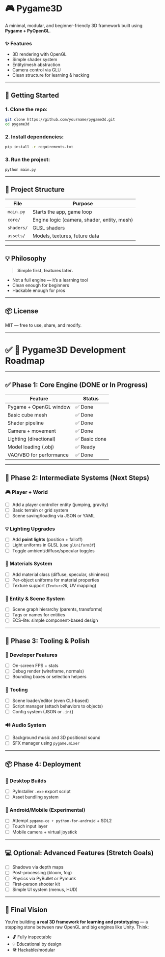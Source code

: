 # 🎮 Pygame3D

A minimal, modular, and beginner-friendly 3D framework built using **Pygame + PyOpenGL**.

### ✨ Features
- 3D rendering with OpenGL
- Simple shader system
- Entity/mesh abstraction
- Camera control via GLU
- Clean structure for learning & hacking

---

## 🚀 Getting Started

### 1. Clone the repo:
```bash
git clone https://github.com/yourname/pygame3d.git
cd pygame3d
````

### 2. Install dependencies:

```bash
pip install -r requirements.txt
```

### 3. Run the project:

```bash
python main.py
```

---

## 📁 Project Structure

| File       | Purpose                                     |
| ---------- | ------------------------------------------- |
| `main.py`  | Starts the app, game loop                   |
| `core/`    | Engine logic (camera, shader, entity, mesh) |
| `shaders/` | GLSL shaders                                |
| `assets/`  | Models, textures, future data               |

---

## 💡 Philosophy

> **Simple first, features later.**

* Not a full engine — it’s a learning tool
* Clean enough for beginners
* Hackable enough for pros

---

## 📦 License

MIT — free to use, share, and modify.



---

# ✅ 📅 Pygame3D Development Roadmap

---

## ✅ Phase 1: Core Engine (DONE or In Progress)

| Feature                 | Status       |
| ----------------------- | ------------ |
| Pygame + OpenGL window  | ✅ Done       |
| Basic cube mesh         | ✅ Done       |
| Shader pipeline         | ✅ Done       |
| Camera + movement       | ✅ Done       |
| Lighting (directional)  | ✅ Basic done |
| Model loading (.obj)    | ✅ Ready      |
| VAO/VBO for performance | ✅ Done       |

---

## 🧩 Phase 2: Intermediate Systems (Next Steps)

### 🎮 Player + World

* ☐ Add a player controller entity (jumping, gravity)
* ☐ Basic terrain or grid system
* ☐ Scene saving/loading via JSON or YAML

### 💡 Lighting Upgrades

* ☐ Add **point lights** (position + falloff)
* ☐ Light uniforms in GLSL (use `glUniform3f`)
* ☐ Toggle ambient/diffuse/specular toggles

### 🎨 Materials System

* ☐ Add material class (diffuse, specular, shininess)
* ☐ Per-object uniforms for material properties
* ☐ Texture support (`Texture2D`, UV mapping)

### 🧱 Entity & Scene System

* ☐ Scene graph hierarchy (parents, transforms)
* ☐ Tags or names for entities
* ☐ ECS-lite: simple component-based design

---

## 🔨 Phase 3: Tooling & Polish

### 🧪 Developer Features

* ☐ On-screen FPS + stats
* ☐ Debug render (wireframe, normals)
* ☐ Bounding boxes or selection helpers

### 🧰 Tooling

* ☐ Scene loader/editor (even CLI-based)
* ☐ Script manager (attach behaviors to objects)
* ☐ Config system (JSON or `.ini`)

### 🔊 Audio System

* ☐ Background music and 3D positional sound
* ☐ SFX manager using `pygame.mixer`

---

## 📦 Phase 4: Deployment

### 📱 Desktop Builds

* ☐ PyInstaller `.exe` export script
* ☐ Asset bundling system

### 📱 Android/Mobile (Experimental)

* ☐ Attempt `pygame-ce + python-for-android` + SDL2
* ☐ Touch input layer
* ☐ Mobile camera + virtual joystick

---

## 💻 Optional: Advanced Features (Stretch Goals)

* ☐ Shadows via depth maps
* ☐ Post-processing (bloom, fog)
* ☐ Physics via PyBullet or Pymunk
* ☐ First-person shooter kit
* ☐ Simple UI system (menus, HUD)

---

## 🧠 Final Vision

You're building **a real 3D framework for learning and prototyping** — a stepping stone between raw OpenGL and big engines like Unity. Think:

* 🔓 Fully inspectable
* 💡 Educational by design
* 🛠️ Hackable/modular

